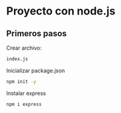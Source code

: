# Proyecto con node.js

## Primeros pasos

Crear archivo:
```sh
index.js
```

Inicializar package.json
```sh
npm init -y
```

Instalar express
```sh
npm i express
```

